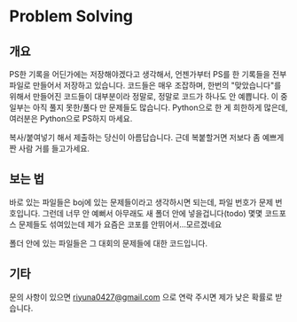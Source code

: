 Problem Solving
===============
개요
-----
PS한 기록을 어딘가에는 저장해야겠다고 생각해서, 언젠가부터 PS를 한 기록들을 전부 파일로 만들어서 저장하고 있습니다.
코드들은 매우 조잡하며, 한번의 "맞았습니다"를 위해서 만들어진 코드들이 대부분이라 정말로, 정말로 코드가 하나도 안 예쁩니다.
이 중 일부는 아직 풀지 못한/풀다 만 문제들도 많습니다.
Python으로 한 게 희한하게 많은데, 여러분은 Python으로 PS하지 마세요.

복사/붙여넣기 해서 제출하는 당신이 아름답습니다. 근데 복붙할거면 저보다 좀 예쁘게 짠 사람 거를 들고가세요.

보는 법
-------
바로 있는 파일들은 boj에 있는 문제들이라고 생각하시면 되는데, 파일 번호가 문제 번호입니다.
그런데 너무 안 예뻐서 아무래도 새 폴더 안에 넣을겁니다(todo)
몇몇 코드포스 문제들도 섞여있는데 제가 요즘은 코포를 안뛰어서...모르겠네요

폴더 안에 있는 파일들은 그 대회의 문제들에 대한 코드입니다.

기타
----
문의 사항이 있으면 riyuna0427@gmail.com 으로 연락 주시면 제가 낮은 확률로 받습니다.